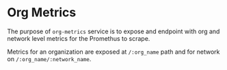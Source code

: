# Org Metrics

The purpose of `org-metrics` service is to expose and endpoint with org and network level metrics for the Promethus to scrape.

Metrics for an organization are exposed at `/:org_name` path and for network  on `/:org_name/:network_name`. 